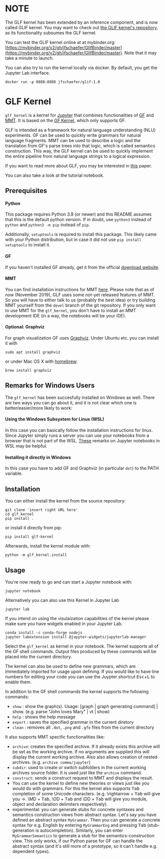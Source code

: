 # NOTE

The GLF kernel has been extended by an inference component,
and is now called GLIF kernel.
You may want to check out [the GLIF kernel's repository](https://github.com/kwarc/GLIF),
as its functionality subsumes the GLF kernel.

You can test the GLIF kernel online at at mybinder.org:
[https://mybinder.org/v2/gh/jfschaefer/GlifBinder/master](https://mybinder.org/v2/gh/jfschaefer/GlifBinder/master).
Note that it may take a minute to launch.

You can also try to run the kernel locally via docker. By default, you get the Jupyter Lab interface.

    docker run -p 8888:8888 jfschaefer/glif:1.0


GLF Kernel
==========

`glf_kernel` is a kernel for [Jupyter](https://jupyter.org/) that combines functionalities of [GF](https://www.grammaticalframework.org/) and [MMT](https://uniformal.github.io/).
It is based on the [GF Kernel](https://github.com/kwarc/gf_kernel), which only supports GF.

GLF is intended as a framework for natural language understanding (NLU) experiments.
GF can be used to quickly write grammars for natural language fragments.
MMT can be used to describe a logic and the translation from GF's parse trees into that logic, which is called semantics construction.
This way, the GLF kernel can be used to quickly implement the entire pipeline from natural language strings to a logical expression.

If you want to read more about GLF, you may be interested in [this](https://kwarc.info/people/mkohlhase/submit/lfmtp-19.pdf) paper.

You can also take a look at the tutorial notebook.


Prerequisites
-------------


#### Python

This package requires Python 3.8 (or newer) and this README assumes that this is the default python version. 
If in doubt, use `python3` instead of `python` and `python3 -m pip` instead of `pip`. 

Additionally, `setuptools` is required to install this package. 
This likely came with your Python distribution, but in case it did not use `pip install setuptools` to install it.  

#### GF

If you haven't installed GF already, get it from the official [download website](https://www.grammaticalframework.org/download/index.html).

#### MMT

You can find installation instructions for MMT [here](https://uniformal.github.io//doc/setup/).
Please note that as of now (November 2019), GLF uses some not-yet released features of MMT.
So you will have to either talk to us (probably the best idea) or try building MMT yourself from the `devel` branch of the git repository.
If you only want to use MMT for the `glf_kernel`, you don't have to install an MMT development IDE (in a way, the notebooks will be your IDE).

#### Optional: Graphviz

For graph visualization GF uses [Graphviz](http://www.graphviz.org/). Under Ubuntu etc. you can install it with
    
    sudo apt install graphviz

or under Mac OS X with [homebrew](https://brew.sh):

    brew install graphviz


Remarks for Windows Users
-------------------------

The `glf_kernel` has been succesfully installed on Windows as well.
There are two ways you can go about it, and it is not clear which one is better/easier/more likely to work:

#### Using the Windows Subsystem for Linux (WSL)

In this case you can basically follow the installation instructions for linux.
Since Jupyter simply runs a server you can use your notebooks from a browser that
is not part of the WSL.
[These](https://medium.com/@sayanghosh_49221/jupyter-notebook-in-windows-subsystem-for-linux-wsl-f075f7ec8691)
remarks on Jupyter notebooks in WSL may be helpful.

#### Installing it directly in Windows

In this case you have to add GF and Graphviz (in particular `dot`) to the PATH variable.


Installation
------------

You can either install the kernel from the source repository: 

    git clone 'insert right URL here'
    cd glf_kernel
    pip install .

or install it directly from pip:

    pip install glf-kernel

Afterwards, install the kernel module with:

    python -m glf_kernel.install
    

Usage
-----
You're now ready to go and can start a Jupyter notebook with:

    jupyter notebook

Alternatively you can also use this Kernel in Jupyter Lab

    jupyter lab

If you intend on using the visulaization capabilities of the kernel please make sure you have widgets enabled in your Jupyter Lab.

    conda install -c conda-forge nodejs
    jupyter labextension install @jupyter-widgets/jupyterlab-manager

Select the `glf_kernel` as kernel in your notebook.
The kernel supports all of the GF shell commands.
Output files produced by these commands will be placed into the current directory.

The kernel can also be used to define new grammars, which are immediately imported for usage upon defining.
If you would like to have line numbers for editing your code you can use the Juypter shortcut <kbd>Esc</kbd>+<kbd>L</kbd> to enable them. 

In addition to the GF shell commands the kernel supports the following commands:
- `show` : show the graph(s). Usage: [graph | graph generating command] | show. (e.g. parse "John loves Mary" | vt | show)
- `help` : shows the help message
- `export` : saves the specified grammar in the current diretory
- `clean` : removes all `.dot`, `.png` and `.gfo` files from the current directory

It also supports MMT specific functionalities like:

- `archive`: creates the specified archive. If it already exists this archive will be set as the working archive. If no arguments are supplied this will display the current working archive. Also also allows creation of nested archives. (e.g. `archive comma/jupyter`)
- `subdir`: used to create or switch subfolders in the current working archives source folder. It is used just like the `archive` command.
- `construct`: sends a construct request to MMT and displays the result.
- You can use the kernel to define new theories or views just like you would do with grammars. For this the kernel also supports <kbd>Tab</kbd> completion of some Unicode characters. (e.g. \rightarrow + <kbd>Tab</kbd> will give you →. \MD + <kbd>Tab</kbd>, \OD + <kbd>Tab</kbd> and \DD + <kbd>Tab</kbd> will give you module, object and declaration delimiters respectively).
- experimental: you can generate stubs for concrete syntaxes and semantics construction views from abstract syntax. Let's say you have defined an abstract syntax `MyGrammar`. Then you can generate a concrete syntax for e.g. English by entering `MyGrammarEng` and pressing <kbd>Tab</kbd> (stub-generation is autocompletion). Similarly, you can enter `MyGrammarSemantics` to generate a stub for the semantics-construction view. This only works, if our Python parse for GF can handle the abstract syntax (and it's still more of a prototype, so it can't handle e.g. dependent types).


